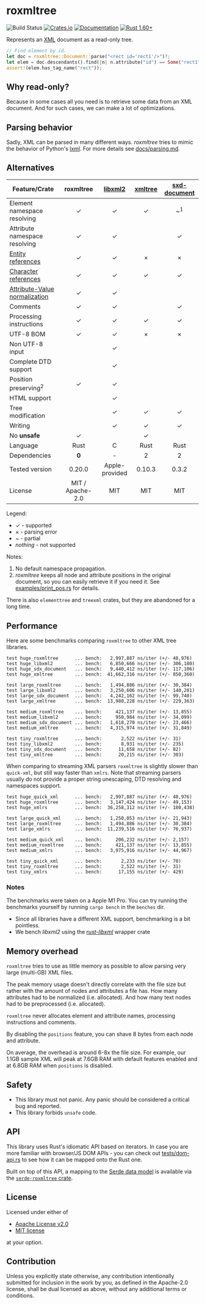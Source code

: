 # roxmltree
![Build Status](https://github.com/RazrFalcon/roxmltree/workflows/Rust/badge.svg)
[![Crates.io](https://img.shields.io/crates/v/roxmltree.svg)](https://crates.io/crates/roxmltree)
[![Documentation](https://docs.rs/roxmltree/badge.svg)](https://docs.rs/roxmltree)
[![Rust 1.60+](https://img.shields.io/badge/rust-1.60+-orange.svg)](https://www.rust-lang.org)

Represents an [XML](https://www.w3.org/TR/xml/) document as a read-only tree.

```rust
// Find element by id.
let doc = roxmltree::Document::parse("<rect id='rect1'/>")?;
let elem = doc.descendants().find(|n| n.attribute("id") == Some("rect1"))?;
assert!(elem.has_tag_name("rect"));
```

## Why read-only?

Because in some cases all you need is to retrieve some data from an XML document.
And for such cases, we can make a lot of optimizations.

## Parsing behavior

Sadly, XML can be parsed in many different ways. *roxmltree* tries to mimic the
behavior of Python's [lxml](https://lxml.de/).
For more details see [docs/parsing.md](https://github.com/RazrFalcon/roxmltree/blob/master/docs/parsing.md).

## Alternatives

| Feature/Crate                   | roxmltree        | [libxml2]           | [xmltree]        | [sxd-document]   |
| ------------------------------- | :--------------: | :-----------------: | :--------------: | :--------------: |
| Element namespace resolving     | ✓                | ✓                   | ✓                | ~<sup>1</sup>    |
| Attribute namespace resolving   | ✓                | ✓                   |                  | ✓                |
| [Entity references]             | ✓                | ✓                   | ×                | ×                |
| [Character references]          | ✓                | ✓                   | ✓                | ✓                |
| [Attribute-Value normalization] | ✓                | ✓                   |                  |                  |
| Comments                        | ✓                | ✓                   |                  | ✓                |
| Processing instructions         | ✓                | ✓                   | ✓                | ✓                |
| UTF-8 BOM                       | ✓                | ✓                   | ×                | ×                |
| Non UTF-8 input                 |                  | ✓                   |                  |                  |
| Complete DTD support            |                  | ✓                   |                  |                  |
| Position preserving<sup>2</sup> | ✓                | ✓                   |                  |                  |
| HTML support                    |                  | ✓                   |                  |                  |
| Tree modification               |                  | ✓                   | ✓                | ✓                |
| Writing                         |                  | ✓                   | ✓                | ✓                |
| No **unsafe**                   | ✓                |                     | ✓                |                  |
| Language                        | Rust             | C                   | Rust             | Rust             |
| Dependencies                    | **0**            | -                   | 2                | 2                |
| Tested version                  | 0.20.0           | Apple-provided      | 0.10.3           | 0.3.2            |
| License                         | MIT / Apache-2.0 | MIT                 | MIT              | MIT              |

Legend:

- ✓ - supported
- × - parsing error
- ~ - partial
- *nothing* - not supported

Notes:

1. No default namespace propagation.
2. *roxmltree* keeps all node and attribute positions in the original document,
   so you can easily retrieve it if you need it.
   See [examples/print_pos.rs](examples/print_pos.rs) for details.

There is also `elementtree` and `treexml` crates, but they are abandoned for a long time.

[Entity references]: https://www.w3.org/TR/REC-xml/#dt-entref
[Character references]: https://www.w3.org/TR/REC-xml/#NT-CharRef
[Attribute-Value Normalization]: https://www.w3.org/TR/REC-xml/#AVNormalize

[libxml2]: http://xmlsoft.org/
[xmltree]: https://crates.io/crates/xmltree
[sxd-document]: https://crates.io/crates/sxd-document

## Performance

Here are some benchmarks comparing `roxmltree` to other XML tree libraries.

```text
test huge_roxmltree      ... bench:   2,997,887 ns/iter (+/- 48,976)
test huge_libxml2        ... bench:   6,850,666 ns/iter (+/- 306,180)
test huge_sdx_document   ... bench:   9,440,412 ns/iter (+/- 117,106)
test huge_xmltree        ... bench:  41,662,316 ns/iter (+/- 850,360)

test large_roxmltree     ... bench:   1,494,886 ns/iter (+/- 30,384)
test large_libxml2       ... bench:   3,250,606 ns/iter (+/- 140,201)
test large_sdx_document  ... bench:   4,242,162 ns/iter (+/- 99,740)
test large_xmltree       ... bench:  13,980,228 ns/iter (+/- 229,363)

test medium_roxmltree    ... bench:     421,137 ns/iter (+/- 13,855)
test medium_libxml2      ... bench:     950,984 ns/iter (+/- 34,099)
test medium_sdx_document ... bench:   1,618,270 ns/iter (+/- 23,466)
test medium_xmltree      ... bench:   4,315,974 ns/iter (+/- 31,849)

test tiny_roxmltree      ... bench:       2,522 ns/iter (+/- 31)
test tiny_libxml2        ... bench:       8,931 ns/iter (+/- 235)
test tiny_sdx_document   ... bench:      11,658 ns/iter (+/- 82)
test tiny_xmltree        ... bench:      20,215 ns/iter (+/- 303)
```

When comparing to streaming XML parsers `roxmltree` is slightly slower than `quick-xml`,
but still way faster than `xmlrs`.
Note that streaming parsers usually do not provide a proper string unescaping,
DTD resolving and namespaces support.

```text
test huge_quick_xml      ... bench:   2,997,887 ns/iter (+/- 48,976)
test huge_roxmltree      ... bench:   3,147,424 ns/iter (+/- 49,153)
test huge_xmlrs          ... bench:  36,258,312 ns/iter (+/- 180,438)

test large_quick_xml     ... bench:   1,250,053 ns/iter (+/- 21,943)
test large_roxmltree     ... bench:   1,494,886 ns/iter (+/- 30,384)
test large_xmlrs         ... bench:  11,239,516 ns/iter (+/- 76,937)

test medium_quick_xml    ... bench:     206,232 ns/iter (+/- 2,157)
test medium_roxmltree    ... bench:     421,137 ns/iter (+/- 13,855)
test medium_xmlrs        ... bench:   3,975,916 ns/iter (+/- 44,967)

test tiny_quick_xml      ... bench:       2,233 ns/iter (+/- 70)
test tiny_roxmltree      ... bench:       2,522 ns/iter (+/- 31)
test tiny_xmlrs          ... bench:      17,155 ns/iter (+/- 429)
```

### Notes

The benchmarks were taken on a Apple M1 Pro.
You can try running the benchmarks yourself by running `cargo bench` in the `benches` dir.

- Since all libraries have a different XML support, benchmarking is a bit pointless.
- We bench *libxml2* using the *[rust-libxml]* wrapper crate

[xml-rs]: https://crates.io/crates/xml-rs
[quick-xml]: https://crates.io/crates/quick-xml
[rust-libxml]: https://github.com/KWARC/rust-libxml

## Memory overhead

`roxmltree` tries to use as little memory as possible to allow parsing
very large (multi-GB) XML files.

The peak memory usage doesn't directly correlate with the file size
but rather with the amount of nodes and attributes a file has.
How many attributes had to be normalized (i.e. allocated).
And how many text nodes had to be preprocessed (i.e. allocated).

`roxmltree` never allocates element and attribute names, processing instructions
and comments.

By disabling the `positions` feature, you can shave 8 bytes from each node and attribute.

On average, the overhead is around 6-8x the file size.
For example, our 1.1GB sample XML will peak at 7.6GB RAM with default features enabled
and at 6.8GB RAM when `positions` is disabled.

## Safety

- This library must not panic. Any panic should be considered a critical bug and reported.
- This library forbids `unsafe` code.

## API

This library uses Rust's idiomatic API based on iterators.
In case you are more familiar with browser/JS DOM APIs - you can check out
[tests/dom-api.rs](tests/dom-api.rs) to see how it can be mapped onto the Rust one.

Built on top of this API, a mapping to the [Serde data model](https://serde.rs/data-model.html)
is available via the [`serde-roxmltree` crate](https://crates.io/crates/serde-roxmltree).

## License

Licensed under either of

- [Apache License v2.0](LICENSE-APACHE)
- [MIT license](LICENSE-MIT)

at your option.

## Contribution

Unless you explicitly state otherwise, any contribution intentionally submitted
for inclusion in the work by you, as defined in the Apache-2.0 license, shall be
dual licensed as above, without any additional terms or conditions.
